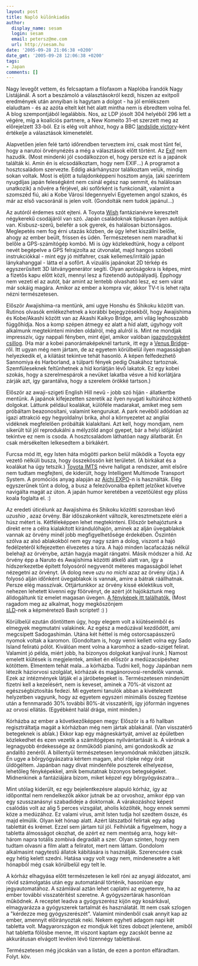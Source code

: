 ```yaml
---
layout: post
title: Napló különkiadás
author:
  display_name: sesam
  login: sesam
  email: petersz@me.com
  url: http://sesam.hu
date: '2005-09-28 21:06:38 +0200'
date_gmt: '2005-09-28 12:06:38 +0200'
tags:
- Japan
comments: []
---
```


Nagy levegőt vettem, és felcsaptam a filofaxom a Naplóba Írandók Nagy Listájánál. A sort a beszámoló a választásokról kezdi, hiszen az exitpoll eredmények után annyiban is hagytam a dolgot - ha jól emlékszem elaludtam - és az azóta eltelt két hét alatt mintha nem is ébredtem volna fel. A blog szempontjából legalábbis. Nos, az LDP jósolt 304 helyéből 296 lett a végére, míg a koalíciós partnere, a New Komeito 31-et szerzett meg az előrejelzett 33-ból. Ez is elég volt ahhoz, hogy a BBC [landslide victory](http://news.bbc.co.uk/1/hi/world/asia-pacific/4232988.stm)-ként értékelje a választások kimenetelét.

Alapvetően jelen felé tartó időrendben terveztem írni, csak most tűnt fel, hogy a narutoi örvénynézés a még a választások előtt történt. Az [Exif](http://en.wikipedia.org/wiki/Exif) nem hazudik. (Most mindenki jól csodálkozzon el, hogy persze ezt is a japánok találták ki. Amin én is elcsodálkoztam, hogy nem EXIF...) A programot a hosztcsaládom szervezte. Eddig akárhányszor találkoztam velük, mindig sokan voltak. Most is eljött a tulajdonképpeni hosztom anyja, (aki szerintem nyugdíjas japán feleségként nem csinál egész nap semmit, és halálosan unatkozik) a nővére a férjével, aki sofőrként is funkcionált, valamint a szomszéd fiú, aki a Kobe Városi Idegennyelvi Egyetemen angol szakos, és már az első vacsoránál is jelen volt. (Gondolták nem tudok japánul...)

Az autóról érdemes szót ejteni. A Toyota [Wish](http://toyota.jp/wish) fantázianévre keresztelt négykerekű csodájáról van szó. Japán családoknak tipikusan ilyen autójuk van. Kisbusz-szerű, belefér a sok gyerek, és halálosan biztonságos. Meglepetés nem fog érni utazás közben, de úgy lehet kiszállni belőle, ahogy az ember beült, frissen és üdén. Természetesen nem maradhat ki belőle a GPS-számítógép kombó. Mi is úgy közlekedtünk, hogy a célpont nevét begépelve a GPS felrajzolta az útvonalat, majd hangos szóbeli instrukciókkal - mint egy jó mitfahrer, csak kellemes/irritáló japán lánykahanggal - látta el a sofőrt. A vizuális japánokat 2D térkép és egyszerűsített 3D látványgenerátor segíti. Olyan apróságokra is képes, mint a fizetős kapu előtt közli, mennyi lesz a fizetendő autópályadíj. Épphogy nem vezeti el az autót, bár amint az lentebb olvasható lesz, ez sem várat már sokáig magára. Amikor az ember a kompra vár, akkor TV-t is lehet rajta nézni természetesen.

Először Awajishima-ra mentünk, ami ugye Honshu és Shikoku között van. Rutinos olvasók emlékezhetnek a korábbi bejegyzésekből, hogy Awajishima és Kobe/Akashi között van az Akashi Kaikyo Bridge, ami világ leghosszabb függőhídja. Nos a komp szépen átmegy ez alatt a híd alatt, úgyhogy volt alkalmunk megtekinteni minden oldalról, még alulról is. Mint ne mondjak impresszív, úgy nappali fényben, mint éjjel, amikor valóban [igazgyöngyként csillog](http://view.adam.ne.jp/e_setoy/pic/kobe/akasi_big.html). (Ha már a kobei panorámaképeknél tartunk, itt egy a [Venus Bridge](http://view.adam.ne.jp/e_setoy/pic/kobe/venus_big2.html)-ről. Itt ugyan még nem jártam, de az egyetem körülbelül ilyen magasságban helyezkedik el, a kilátást tekintve tehát hasonló. A képen felfedezhető Sannomiya és Harborland, a túlparti fények pedig Osakához tartoznak. Szemfüleseknek feltűnhetnek a híd korlátján lévő lakatok. Ez egy kobei szokás, hogy a szerelmespárok a nevüket lakatba vésve a híd korlátjára zárják azt, így garantálva, hogy a szerelem örökké tartson.)

Először az awaji-szigeti English Hill nevű - jobb szó híján - állatkertbe mentünk. A japánok kifejezetten szeretik az ilyen nyugati kultúrához köthető dolgokat. Láttunk például koalákat, külöféle madarakat, amiket meg sem próbáltam beazonosítani, valamint kengurukat. A park nevéből adódóan az igazi attrakció egy hegyoldalnyi brika, ahol a környezetet az angliai vidéknek megfelelően próbálták kialakítani. Azt kell, hogy mondjam, nem sikerült túl jól reprodukálni a mélyzöld angol gyepet, bár a helyi időjárást tekintve ez nem is csoda. A hosztcsaládom láthatóan nagy állatbarát. Én csak mérsékelten lelkesedtem a birkákért.

Furcsa mód itt, egy Isten háta mögötti parkon belül működik a Toyota egy vezető nélküli busza, hogy összekössön két területet. (A birkákat és a koalákat ha úgy tetszik.) [Toyota IMTS](http://www.toyota.co.jp/en/tech/its/program/system/imts.html) névre hallgat a rendszer, amit elsőre nem tudtam megfejteni, de kiderült, hogy Intelligent Multimode Transport System. A promóciós anyag alapján az [Aichi EXPO](http://expo.toyota-g.com/imts/en/index.html)-n is használták. Elég egyszerűnek tűnt a dolog, a busz a felezővonalba épített jelzőket követve navigálta magát az úton. A japán humor keretében a vezetőülést egy plüss koala foglalta el. :)

Az eredeti úticélunk az Awajishima és Shikoku közötti szorosban lévő _uzushio_ , azaz örvény. Bár időszakonként változik, keresztmetszete eléri a húsz métert is. Kétféleképpen lehet megtekinteni. Először behajóztunk a direkt erre a célra kialakított kirándulóhajón, aminek az alján üvegablakok vannak az örvény minél jobb megfigyelhetősége érdekében. Őszintén szólva az alsó ablakokból nem egy nagy szám a dolog, viszont a hajó fedélzetéről kifejezetten élvezetes a túra. A hajó minden lacafacázás nélkül belehajt az örvénybe, aztán hagyja magát rángatni. Másik módszer a híd. Az örvény épp a Naruto és Awajishima közötti átkelő alatt van, így a hídszerkezetbe épített folyosóról negyvenöt méteres magasságból lehet nézegetni az örvényt. (A dolog neve _uzu no michi_ azaz az örvény útja.) A folyosó alján időnként üvegablakok is vannak, amire a bátrak ráállhatnak. Persze elég masszívak. Ottjártunkkor az örvény kissé eklektikus volt, nehezen lehetett kivenni egy főörvényt, de azért jót hajókáztunk meg álldogáltunk tíz emelet magasan üvegen. [A fényképek itt találhatók.](http://sesam.hu/.gallery/naruto) (Most ragadom meg az alkalmat, hogy megköszönjem [  
sLD](http://sld.interhost.hu)-nek a képméretező Bash scriptet! :) )

Körülbelül ezután döntöttem úgy, hogy elegem volt a kiütéseimből és elmegyek megmutatni valakinek. Az egész a medúzával kezdődött, ami megcsípett Sadogashimán. Utána két héttel is még ostorcsapásszerű nyomok voltak a karomon. (Gondoltam is, hogy venni kellett volna egy Sado Island feliratú pólót. Kiválóan ment volna a karomhoz a szado-sziget felirat. Valamint jó példa, miért jobb, ha bizonyos dolgokat kanjival írunk.) Namost emelett kiütések is megjelentek, amiket én először a medúzacsípéshez kötöttem. Elmentem tehát mala...a kórházba. Tudni kell, hogy Japánban nem létezik háziorvosi szolgálat, kórházak és magánorovosi-rendelők vannak. Ezek az intézmények látják el a járóbetegeket is. Természetesen mindenütt fizetni kell a kezelésért, nem is keveset, aminek a 70%-át viszont az egészségbiztosítás fedezi. Mi egyetemi tanulók abban a kivételezett helyzetben vagyunk, hogy az egyetem egyszeri minimális összeg fizetése után a fennmaradó 30% további 80%-át visszatéríti, így jóformán ingyenes az orvosi ellátás. (Egyébként halál drága, mint minden.)

Kórházba az ember a következőképpen megy: Először is a fő hallban regisztráltatja magát a kórházban még nem jártak ablakánál. (Van visszatérő betegeknek is ablak.) Ekkor kap egy mágneskártyát, amivel az épületben közlekedhet és ezen vezetik a számítógépes nyilvántartását is. A várónak a legnagyobb érdekessége az önműködő pianínó, ami gondoskodik az andalító zenéről. A billentyűi természetesen lenyomódnak miközben játszik. Én ugye a bőrgyógyászatra kértem magam, ahol röpke négy órát üldögéltem. Japánban nagy divat mindenféle poszterek elhelyezése, lehetőleg fényképekkel, amik bemutatnak bizonyos betegségeket. Midnenkinek a fantáziájára bízom, miket képzel egy bőrgyógyászatra...

Mint utólag kiderült, ez egy bejelentkezésre alapuló kórház, így az időponttal nem rendelkezők akkor jutnak be az orvoshoz, amikor épp van egy szusszanásnyi szabadideje a doktornak. A várakozáshoz képest csalódás volt az alig 5 perces vizsgálat, aholis közölték, hogy ennek semmi köze a medúzához. Ez valami vírus, amit Isten tudja hol szedtem össze, és majd elmúlik. Olyan két hónap alatt. Azért látszatból felírtak egy adag tablettát és krémet. Ezzel sem jártam túl jól. Felhívták a figyelmem, hogy a tabletta álmosságot okozhat, de azért ez nem mentség arra, hogy két-három napra totális zombivá degradált a szer. Olyan szinten, hogy nem tudtam olvasni a film alatt a feliratot, mert nem láttam. Gondolom alkalmasint nagytestű állatok kábítására is használják. Szerencsére csak egy hétig kelett szedni. Hatása vagy volt vagy nem, mindenesetre a két hónapból még csak körülbelül egy telt le.

A kórház elhagyása előtt természetesen le kell róni az anyagi áldozatot, ami rövid számolgatás után egy automatánál történik, hasonlóan egy jegyautomatához. A számlával aztán lehet caplatni az egyetemre, ha az ember további visszatérítést szeretne. A gyógyszertárak hasonlóan működnek. A receptet leadva a gyógyszerész kijön egy kosárkával, elmagyarázza a gyógyszerek tartalmát és használatát. Itt nem csak szlogen a "kérdezze meg gyógyszerészét". Valamint mindenből csak annyit kap az ember, amennyit előirányoztak neki. Nekem egyheti adagom napi két tabletta volt. Magyarországon ez mondjuk két tizes dobozt jelentene, amiből hat tabletta fölösbe menne, itt viszont kaptam egy zacskót benne az akkurátusan elvágott levélen lévő tizennégy tablettával.

Természetesen még jócskán van a listán, de ezen a ponton elfáradtam. Folyt. köv.
